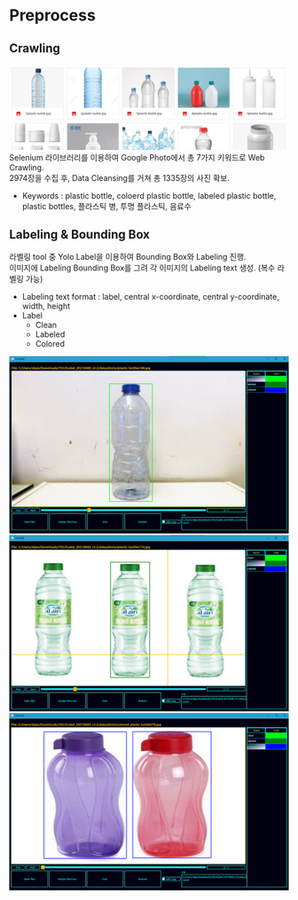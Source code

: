 # Preprocess

## Crawling
![crawling image](../img/crawl.png)
Selenium 라이브러리를 이용하여 Google Photo에서 총 7가지 키워드로 Web Crawling.<br> 
2974장을 수집 후,
Data Cleansing를 거쳐 총 1335장의 사진 확보.
* Keywords : plastic bottle, coloerd plastic bottle, labeled plastic bottle, plastic bottles, 플라스틱 병, 투명 플라스틱, 음료수


## Labeling & Bounding Box
라벨링 tool 중 Yolo Label을 이용하여 Bounding Box와 Labeling 진행.<br>
이미지에 Labeling Bounding Box를 그려 각 이미지의 Labeling text 생성. (복수 라벨링 가능)
* Labeling text format : label, central x-coordinate, central y-coordinate, width, height
* Label
  - Clean
  - Labeled
  - Colored

![label_clean](../img/label(1).png)
![label_labeled](../img/label(2).png)
![label_colored](../img/label(3).png)
